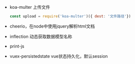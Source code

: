 - koa-multer 上传文件

  ```js
  const upload = require('koa-multer')({ dest: '文件路径'})
  ```

- cheerio，在node中使用jquery解析html文档

- inflection 动态获取数据模型名称

- print-js

- vuex-persistedstate vue状态持久化，默认session

